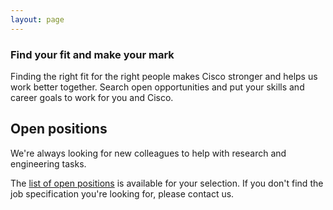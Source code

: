 ```yaml
---
layout: page
---
```


<script>
    import Banner from '../lib/Banner.svelte';
    import Section from '../lib/Section.svelte';
</script>

<Banner img="img/banner-jobs.jpg">

### Find your fit and make your mark

Finding the right fit for the right people makes Cisco stronger and helps us work better together.
Search open opportunities and put your skills and career goals to work for you and Cisco.

</Banner>

<Section>


# Open positions

We're always looking for new colleagues to help with research and engineering tasks. 

The [list of open positions](https://jobs.cisco.com/jobs/SearchJobs/cognitiveintelligence) is available for your selection.
If you don't find the job specification you're looking for, please contact us.
</Section>
